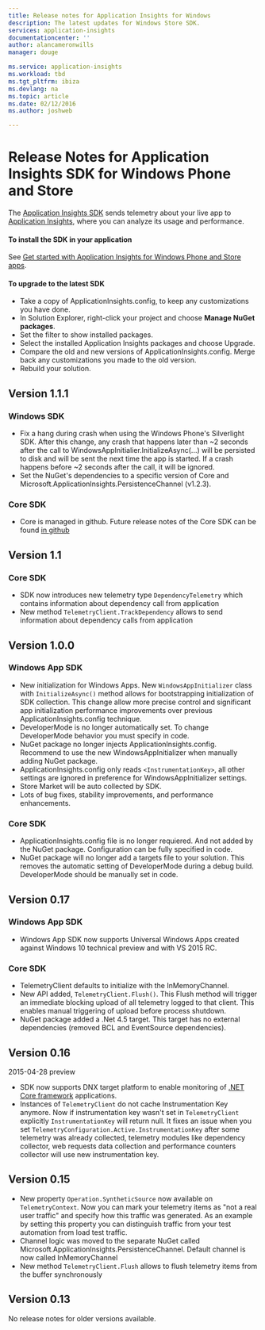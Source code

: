 ```yaml
---
title: Release notes for Application Insights for Windows
description: The latest updates for Windows Store SDK.
services: application-insights
documentationcenter: ''
author: alancameronwills
manager: douge

ms.service: application-insights
ms.workload: tbd
ms.tgt_pltfrm: ibiza
ms.devlang: na
ms.topic: article
ms.date: 02/12/2016
ms.author: joshweb

---
```

# Release Notes for Application Insights SDK for Windows Phone and Store
The [Application Insights SDK](app-insights-windows-get-started.md) sends telemetry about your live app to [Application Insights](https://azure.microsoft.com/services/application-insights/), where you can analyze its usage and performance.

#### To install the SDK in your application
See [Get started with Application Insights for Windows Phone and Store apps](app-insights-windows-get-started.md).

#### To upgrade to the latest SDK
* Take a copy of ApplicationInsights.config, to keep any customizations you have done.
* In Solution Explorer, right-click your project and choose **Manage NuGet packages**.
* Set the filter to show installed packages. 
* Select the installed Application Insights packages and choose Upgrade.
* Compare the old and new versions of ApplicationInsights.config. Merge back any customizations you made to the old version.
* Rebuild your solution.

## Version 1.1.1
### Windows SDK
* Fix a hang during crash when using the Windows Phone's Silverlight SDK. After this change, any crash that happens later than ~2 seconds after the call to WindowsAppInitialier.InitializeAsync(...) will be persisted to disk and will be sent the next time the app is started. If a crash happens before ~2 seconds after the call, it will be ignored.  
* Set the NuGet's dependencies to a specific version of Core and Microsoft.ApplicationInsights.PersistenceChannel (v1.2.3).   

### Core SDK
* Core is managed in github. Future release notes of the Core SDK can be found [in github](http://github.com/Microsoft/ApplicationInsights-dotnet/releases)

## Version 1.1
### Core SDK
* SDK now introduces new telemetry type ```DependencyTelemetry``` which contains information about dependency call from application
* New method ```TelemetryClient.TrackDependency``` allows to send information about dependency calls from application

## Version 1.0.0
### Windows App SDK
* New initialization for Windows Apps. New `WindowsAppInitializer` class with `InitializeAsync()` method allows for bootstrapping initialization of SDK collection. This change allow more precise control and significant app initialization performance improvements over previous ApplicationInsights.config technique.
* DeveloperMode is no longer automatically set. To change DeveloperMode behavior you must specify in code.
* NuGet package no longer injects ApplicationInsights.config. Recommend to use the new WindowsAppInitializer when manually adding NuGet package.
* ApplicationInsights.config only reads `<InstrumentationKey>`, all other settings are ignored in preference for WindowsAppInitializer settings.
* Store Market will be auto collected by SDK.
* Lots of bug fixes, stability improvements, and performance enhancements.

### Core SDK
* ApplicationInsights.config file is no longer requiered. And not added by the NuGet package. Configuration can be fully specified in code.
* NuGet package will no longer add a targets file to your solution. This removes the automatic setting of DeveloperMode during a debug build. DeveloperMode should be manually set in code.

## Version 0.17
### Windows App SDK
* Windows App SDK now supports Universal Windows Apps created against Windows 10 technical preview and with VS 2015 RC.

### Core SDK
* TelemetryClient defaults to initialize with the InMemoryChannel.
* New API added, `TelemetryClient.Flush()`. This Flush method will trigger an immediate blocking upload of all telemetry logged to that client. This enables manual triggering of upload before process shutdown.
* NuGet package added a .Net 4.5 target. This target has no external dependencies (removed BCL and EventSource dependencies).

## Version 0.16
2015-04-28 preview

* SDK now supports DNX target platform to enable monitoring of [.NET Core framework](http://www.dotnetfoundation.org/NETCore5) applications.
* Instances of ```TelemetryClient``` do not cache Instrumentation Key anymore. Now if instrumentation key wasn't set in ```TelemetryClient``` explicitly ```InstrumentationKey``` will return null. It fixes an issue when you set ```TelemetryConfiguration.Active.InstrumentationKey``` after some telemetry was already collected, telemetry modules like dependency collector, web requests data collection and performance counters collector will use new instrumentation key.

## Version 0.15
* New property ```Operation.SyntheticSource``` now available on ```TelemetryContext```. Now you can mark your telemetry items as "not a real user traffic" and specify how this traffic was generated. As an example by setting this property you can distinguish traffic from your test automation from load test traffic.
* Channel logic was moved to the separate NuGet called Microsoft.ApplicationInsights.PersistenceChannel. Default channel is now called InMemoryChannel
* New method ```TelemetryClient.Flush``` allows to flush telemetry items from the buffer synchronously

## Version 0.13
No release notes for older versions available. 

